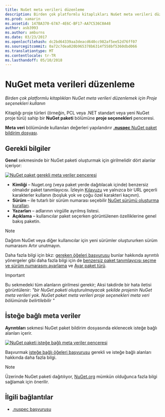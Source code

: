 ```yaml
---
title: NuGet meta verileri düzenleme
description: Birden çok platformlu kitaplıkları NuGet meta verileri düzenlemek için Proje seçenekleri kullanın
ms.prod: xamarin
ms.assetid: 147BA370-67A7-4E6C-BF17-AA7C536C0A48
author: asb3993
ms.author: amburns
ms.date: 03/23/2017
ms.openlocfilehash: dc2bd64339aa3deacd640cc982af5ee52d76ff07
ms.sourcegitcommit: 0a72c7dea020b965378b6314f558bf5360dbd066
ms.translationtype: MT
ms.contentlocale: tr-TR
ms.lasthandoff: 05/10/2018
---
```

# <a name="editing-nuget-metadata"></a>NuGet meta verileri düzenleme

_Birden çok platformlu kitaplıkları NuGet meta verileri düzenlemek için Proje seçenekleri kullanın_

Kitaplığı proje türleri (örneğin, PCL veya .NET standart veya yeni NuGet proje türü) sahip bir **NuGet paketi** bölümüne **proje seçenekleri** penceresi.

**Meta veri** bölümünde kullanılan değerleri yapılandırır [ **.nuspec** NuGet paket bildirim dosyası](https://docs.microsoft.com/nuget/create-packages/creating-a-package#the-role-and-structure-of-the-nuspec-file).

## <a name="required-information"></a>Gerekli bilgiler

**Genel** sekmesinde bir NuGet paketi oluşturmak için girilmelidir dört alanlar içeriyor:

[![](metadata-images/metadata-general-sml.png "NuGet paket gerekli meta veriler penceresi")](metadata-images/metadata-general.png#lightbox)

- **Kimliği** – Nuget.org (veya paket yerde dağıtılacak içinde) benzersiz olmalıdır paket tanımlayıcısı. İzleyin [Kılavuzu](https://docs.microsoft.com/nuget/create-packages/creating-a-package#choosing-a-unique-package-identifier-and-setting-the-version-number) ve yalnızca bir URL geçerli karakterler kullanın (boşluk yok ve çoğu özel karakteri kaçının).
- **Sürüm** – ile tutarlı bir sürüm numarası seçebilir [NuGet sürümü oluşturma kuralları](https://docs.microsoft.com/nuget/create-packages/dependency-versions).
- **Yazarları** – adlarının virgülle ayrılmış listesi.
- **Açıklama** – kullanıcılar paket seçerken görüntülenen özelliklerine genel bakış paketin.

> [!NOTE]
> Dağıtım NuGet veya diğer kullanıcılar için yeni sürümler oluştururken sürüm numarasını Artır unutmayın.

Daha fazla bilgi için bkz: [gereken öğeleri başvurusu](https://docs.microsoft.com/nuget/schema/nuspec#required-metadata-elements) bunlar hakkında ayrıntılı yönergeler gibi daha fazla bilgi için de [benzersiz paket tanımlayıcısı seçme ve sürüm numarasını ayarlama](https://docs.microsoft.com/nuget/create-packages/creating-a-package#choosing-a-unique-package-identifier-and-setting-the-version-number) ve [ Ayar paket türü](https://docs.microsoft.com/nuget/create-packages/creating-a-package#setting-a-package-type).

> [!IMPORTANT]
> Bu sekmedeki tüm alanların girilmesi gerekir; Aksi takdirde bir hata iletisi görüntülenir: _"bir NuGet paketi oluşturulmayacak şekilde projenin NuGet meta verileri yok. NuGet paket meta verileri proje seçenekleri meta veri bölümünde belirtilebilir "_

## <a name="optional-metadata"></a>İsteğe bağlı meta veriler

**Ayrıntıları** sekmesi NuGet paket bildirim dosyasında eklenecek isteğe bağlı alanları içerir.

[![](metadata-images/metadata-detail-sml.png "NuGet paketi isteğe bağlı meta veriler penceresi")](metadata-images/metadata-detail.png#lightbox)

Başvurmak [isteğe bağlı öğeleri başvurusu](https://docs.microsoft.com/nuget/schema/nuspec#optional-metadata-elements) gerekli ve isteğe bağlı alanları hakkında daha fazla bilgi.

> [!NOTE]
> Üzerinde NuGet paketi dağıtılıyor, [NuGet.org](https://www.nuget.org) mümkün olduğunca fazla bilgi sağlamak için önerilir.


## <a name="related-links"></a>İlgili bağlantılar

- [.nuspec başvurusu](https://docs.microsoft.com/nuget/schema/nuspec#general-form-and-schema)
